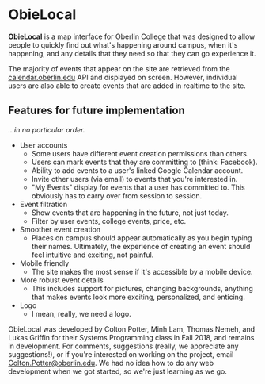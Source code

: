 # ObieLocal

[**ObieLocal**](http://obielocal.com) is a map interface for Oberlin
College that was designed to allow people to quickly find out what's happening
around campus, when it's happening, and any details that they need so that they
can go experience it.

The majority of events that appear on the site are retrieved from the
[calendar.oberlin.edu](http://calendar.oberlin.edu) API and displayed on
screen. However, individual users are also able to create events that are
added in realtime to the site.

## Features for future implementation

_...in no particular order._

- User accounts
  - Some users have different event creation permissions than others.
  - Users can mark events that they are committing to (think: Facebook).
  - Ability to add events to a user's linked Google Calendar account.
  - Invite other users (via email) to events that you're interested in.
  - "My Events" display for events that a user has committed to. This obviously
    has to carry over from session to session.
- Event filtration
  - Show events that are happening in the future, not just today.
  - Filter by user events, college events, price, etc.
- Smoother event creation
  - Places on campus should appear automatically as you begin typing their
    names. Ultimately, the experience of creating an event should feel
    intuitive and exciting, not painful.
- Mobile friendly
  - The site makes the most sense if it's accessible by a mobile device.
- More robust event details
  - This includes support for pictures, changing backgrounds, anything that
    makes events look more exciting, personalized, and enticing.
- Logo
  - I mean, really, we need a logo.

ObieLocal was developed by Colton Potter, Minh Lam, Thomas Nemeh, and Lukas
Griffin for their Systems Programming class in Fall 2018, and remains in
development. For comments, suggestions (really, we appreciate any
suggestions!), or if you're interested on working on the project, email
[Colton.Potter@oberlin.edu](mailto:colton.potter@oberlin.edu). We had no idea
how to do any web development when we got started, so we're just learning as we
go.
